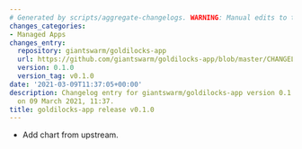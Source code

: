 ```yaml
---
# Generated by scripts/aggregate-changelogs. WARNING: Manual edits to this files will be overwritten.
changes_categories:
- Managed Apps
changes_entry:
  repository: giantswarm/goldilocks-app
  url: https://github.com/giantswarm/goldilocks-app/blob/master/CHANGELOG.md#010---2021-02-25
  version: 0.1.0
  version_tag: v0.1.0
date: '2021-03-09T11:37:05+00:00'
description: Changelog entry for giantswarm/goldilocks-app version 0.1.0, published
  on 09 March 2021, 11:37.
title: goldilocks-app release v0.1.0
---
```


- Add chart from upstream.

